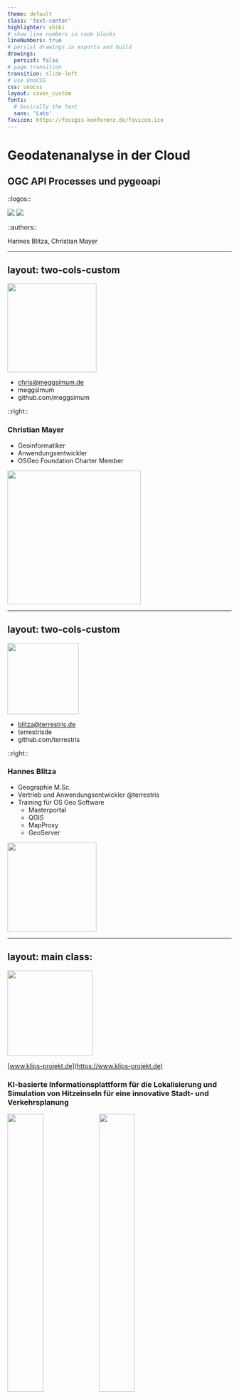 ```yaml
---
theme: default
class: 'text-center'
highlighter: shiki
# show line numbers in code blocks
lineNumbers: true
# persist drawings in exports and build
drawings:
  persist: false
# page transition
transition: slide-left
# use UnoCSS
css: unocss
layout: cover_custom
fonts:
  # basically the text
  sans: 'Lato'
favicon: https://fossgis-konferenz.de/favicon.ico
---
```


# Geodatenanalyse in der Cloud
## OGC API Processes und pygeoapi

::logos::

<img src="/meggsimum-logo.png" />
<img src="/terrestris-logo-normal.svg" />

::authors::

Hannes Blitza, Christian Mayer

---
layout: two-cols-custom
---

<img src="/chris-mayer.jpg" style="width: 200px !important"/>

<div class="social">

- <mdi-email-edit-outline /> chris@meggsimum.de
- <mdi-twitter /> meggsimum
- <mdi-Github /> github.com/meggsimum
</div>

::right::
### Christian Mayer
- Geoinformatiker
- Anwendungsentwickler
- OSGeo Foundation Charter Member

<img src="/meggsimum-logo.png" style="width: 300px !important" class="py-6" />

---
layout: two-cols-custom
---

<img src="/hbl.jpg" style="width: 160px !important"/>

<div class="social">

- <mdi-email-edit-outline /> blitza@terrestris.de
- <mdi-twitter /> terrestrisde
- <mdi-Github /> github.com/terrestris
</div>

::right::
### Hannes Blitza
- Geographie M.Sc.
- Vertrieb und Anwendungsentwickler @terrestris
- Training für OS Geo Software
  - Masterportal
  - QGIS
  - MapProxy
  - GeoServer

<img src="/terrestris-logo-normal.svg" style="width: 200px !important" class="py-6" />

---
layout: main
class:
---

<img src="/klips_logo.png" style="width:20vw" class="self-center" />

[www.klips-projekt.de](https://www.klips-projekt.de)

### KI-basierte Informationsplattform für die Lokalisierung und Simulation von Hitzeinseln für eine innovative Stadt- und Verkehrsplanung

<div class="flex justify-center">
  <img src="/bmdv.png" style="height:40%" />
  <img src="/mfund.jpg" style="height:40%" />
</div>


---
layout: two-cols-header
class: 
---

# KLIPS

::left::

*Digitale Informationsplattform zur 
Lokalisierung, Prognose und Simulation 
von Hitzeinseln*

- **Echtzeitanalyse**: Lokalisierung der aktuell auftretenden Hitzeinseln im Stadtgebiet
- **Prognose**: Mithilfe von Verfahren des Maschinellen Lernens werden historische Daten ausgewertet und Wirkungszusammenhänge für die nächsten 48 Stunden abgeleitet.
- **Simulation**: Auswirkungen baulicher oder planerischer Maßnahmen aufs Stadtklima im Vorhinein durchspielen

::right::

<img src="/klips_overview.png" />

---
layout: main
---

# "Unsere Arbeitspakete"

TODO CM herausarbeiten
Was genau machen meggsimum und terrestris
--> 1,2 prägnante Sätze

---
layout: main
---

# KLIPS GDI Übersicht

<img src="/klips_architecture1.png" style="width:90%"/>


---
layout: main
---

# OGC API Processes

- Nachfolger von WPS (Web Processing Service)
- **Core Part 1** veröffentlicht in 12/2021
- RESTful
- JSON encodings
- Asynchron und Synchron
- [Implementierungen](https://github.com/opengeospatial/ogcapi-processes/blob/master/implementations.adoc)
  - pygeoapi
  - ZOO-Project
  - u.w.

---
layout: main
class: 
---

<div class="flex justify-center">
  <img src="/pygeoapi-logo.png" style="width:15vw" class="self-center py-8" />
</div>

- Python Server Software für OGC API Services
- Plugin-Architektur
- Synchroner und asynchroner Modus
- OpenAPI
- unterstütze Standards: OGC API Features, OGC API Processes, OGC API Coverages, OGC API Tiles, etc.
- [OSGeo Projekt](https://www.osgeo.org/projects/pygeoapi/)
- Einfacher Workflow um etablierte GDAL oder GRASS Prozesse als OGC API Process zu veröffentlichen

---
layout: main
class: 
---

# Rasterstatistiken für KLIPS

- Fasst die Werte eines Rasters basierend auf Vektorgeometrien zusammen
- Input:
  - Vorhersage-Raster (COG)
  - Geometrie (Punkt oder Polygon)
- Output: Statistiken (als JSON)
- Exemplarischer Usecase: <br />
   Eine Schulleitung möchte die Vorhersage für das Schulgelände erfahren.

<img src="/rasterstats.svg" class="py-8" style="width: 50%">

---
layout: main
---

# Übersicht Prozesse

losgelöst von XML Hölle, json ist mandatory rest selbst. RESTful

+ Screenshot in JSON als Vergleich maschinenlesbar menschenexplorierbar
  

<img src="/process_overview.png" alt="Übersicht Prozesse" style="width: 30vw">

---
layout: main
class: 
---

# Detailansicht Prozesse

+ Screenshot in JSON als Vergleich maschinenlesbar menschenexplorierbar

<img src="/process_detail.png" alt="Übersicht Prozesse" style="width: 40vw">

---
layout: two-cols-custom
class: 
---

# Example request

<!-- nebeneinander packen  -->

```json
{
  "inputs": {
    "x": 1525303,
    "y": 6636103,
    "cogDirUrl": "http://nginx/cog/",
    "inputCrs": "EPSG:3857",
    "startTimeStamp": "2000-01-01T12:32:00Z",
    "endTimeStamp": "2024-12-31T12:32:00Z"
  }
}
```

::right::

# Example response

  ```json
  {
    "values": [
      {
        "band_0": 276.52368756798535,
        "timestamp": "2022-02-16T00:00:00Z"
      },
      {
        "band_0": 22.25165738512104,
        "timestamp": "2022-02-17T00:00:00Z"
      }
    ]
  }
  ```

---
layout: main
class: 
---

# Web Demonstrator

<img src="/web-demo.png" alt="Web Demonstrator" />

<div class="klips-footer">
  <SlideCurrentNo className="pageNumber" />
</div>

TODO  URL, ggf. live zeigen

---
layout: main
class: 
---


TODO CM Ausblick future: videos, charts


---
layout: main
class: 
---


# Hilfreiche Links

- Source Code: https://github.com/klips-project/klips-sdi
- Demonstrator Rasterstatistiken: https://klips-dev.terrestris.de/demonstrator
- Vortrag in FOSSGIS: https://pretalx.com/fossgis2023/talk/BTSUDS
- pygeoapi: https://pygeoapi.io
- OGC API Processes: https://ogcapi.ogc.org/processes
- KLIPS Projekt: https://www.klips-projekt.de

---
end
---

# end